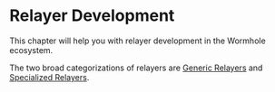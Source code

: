 # Relayer Development

This chapter will help you with relayer development in the Wormhole ecosystem.

The two broad categorizations of relayers are [Generic Relayers](./genericRelayer.md) and [Specialized Relayers](./specializedRelayers.md).
